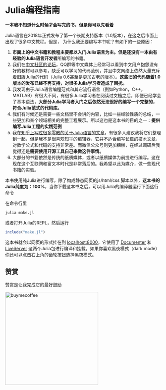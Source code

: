 # Julia编程指南

**一本我不知道什么时候才会写完的书，但是你可以先看着**

Julia语言在2018年正式发布了第一个长期支持版本（1.0版本），在这之后市面上出现了很多中文教程。但是，
为什么我还要编写本书呢？有如下的一些原因：

1. **市面上的中文书籍和教程主要都以入门Julia语言为主。**但是还没有一本**由有经验的Julia语言开发者**所编写的书籍。
2. 我们在[中文社区的论坛](https://discourse.juliacn.com)，QQ群等中文媒体上经常可以看到中文用户抱怨没有好的教材可以参考，缺乏可以学习的代码范例，并且中文网络上依然大量充斥着旧版Julia的代码（Julia 0.6甚至是更加古老的版本）。**这些旧的代码随着1.0版本的发布已经不再支持，对很多Julia学习者造成了困扰。**
3. 我发现由于Julia语言编程范式和其它流行语言（例如Python，C++，MATLAB）有很大不同，有很多Julia学习者在阅读过文档之后，即便已经学会了基本语法，**大部分Julia学习者入门之后依然无法很好的编写一个完整的，符合Julia范式的代码库。**
6. 我们有时候还是需要一些文档里不会讲的内容，比如一些经验性质的总结，一些更加和某个领域相关的完整工程展示。所以这也是这本书的目的之一：**提供编写Julia工程的实践范例**
7. 我在[知乎上写过很多零散的关于Julia语言的文章](https://zhuanlan.zhihu.com/halfinteger)，有很多人建议我将它们整理到一起，但是我不是很喜欢知乎的编辑器，它并不适合编写长篇的技术文章，对数学公式和代码的支持非常差。而微信公众号则更加糟糕，在经过调研后我觉得还是**需要使用开源工具自己来做这件事情。**
8. 大部分的书籍依然是传统的纸质媒体，或者以纸质媒体为前提进行编写。这在现在这个互联网和富文本时代是非常落后的。我希望以此为媒介，做一些现代书籍的实验。


本书使用纯Julia进行编写，除了构成静态网页的js/html/css 脚本以外，**这本书的Julia纯度为：100%**，当你下载这本书之后，可以用Julia的编译器运行下面这行命令

在命令行里

```sh
julia make.jl
```

或者打开Julia的REPL，然后运行

```jl
include("make.jl")
```

这本书就会以网页的形式挂在到 [localhost:8000](http://localhost:8000/index.html)，它使用了 [Documenter](https://github.com/JuliaDocs/Documenter.jl) 和 [LiveServer](https://github.com/asprionj/LiveServer.jl) 这两个Julia包进行编译和挂载。如果你喜欢黑夜模式（dark mode）
你还可以点击右上角的齿轮按钮选择黑夜模式。

## 赞赏

赞赏是让我完成它的最好鼓励

<img src="https://github.com/Roger-luo/Brochure.jl/raw/master/src/assets/buymecoffee.png" alt="buymecoffee" width="300"> </img>
